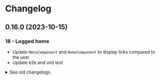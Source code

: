# Changelog

## 0.16.0 (2023-10-15)

### 18 - Logged home

- Update `MenuComponent` and `HomeComponent` to display links compared to the user
- Update e2e and unit test

<details>
  <summary>See old changelogs</summary>

  ## 0.15.0 (2023-10-15)

  ### 17 - Display the user

  - Update `UserService` to emit the connected user
  - Update `MenuComponent` to display the connected user
  - Update e2e and unit test

  ## 0.14.0 (2023-10-15)

  ### 16 - Login form

  - Implement `LoginComponent`
  - Add `authenticate` method in the `UserService`
  - Update `HomeComponent`
  - Update e2e and unit test

  ## 0.13.0 (2023-10-15)

  ### 15 - Custom validators in forms

  - Add `UserModel`
  - Implement `UserService` to register a user
  - Update e2e and unit test
  
  ## 0.12.0 (2023-10-15)

  ### 14 - Register form

  - Implement `RegisterComponent`
  - Update e2e and unit test

  ## 0.11.0 (2023-10-15)

  ### 12 - Router

  - Update `AppComponent` to implement `RouterOutlet`
  - Implement `HomeComponent`
  - Update `MenuComponent` to implement `RouterLink`
  - Update e2e and unit test
  
  ## 0.10.0 (2023-10-15)

  ### 11 - HTTP

  - Add `status` constants file
  - Add `environment` files
  - Update `RaceService` to implement Http request
  - Update e2e and unit test
  
  ## 0.9.0 (2023-10-15)

  ### 10 - Observables with RxJS

  - Update `RaceService` to implement Observables
  - Update unit test
  
  ## 0.8.0 (2023-10-14)

  ### 8 - Race service

  - Implement `RaceService`
  - Update e2e and unit test

  ## 0.7.0 (2023-10-14)

  ### 7 - Custom pipe with date-fns

  - Add `date-fns` dependencie
  - Implement `FromNowPipe` using `date-fns`
  - Update e2e and unit test
  
  ## 0.6.0 (2023-10-14)

  ### 6 - Using pipes

  - Update `RaceComponent` to display race start date using pipe
  - Update e2e and unit test
  
  ## 0.5.0 (2023-10-14)

  ### 5 - Pony component

  - Implement `PonyComponent`
  - Add images for ponies in `assets/images`
  - Update e2e and unit test
  
  ## 0.4.0 (2023-10-14)

  ### 4 - Race detail

  - Implement `RaceComponent`
  - Add `PonyModel`
  - Update e2e and unit test
  
  ## 0.3.0 (2023-10-14)

  ### 3 - List of races

  - Implement `RacesComponent`
  - Update e2e and unit test
  
  ## 0.2.0 (2023-10-14)

  ### 2 - Templates

  - Implement `MenuComponent`
  - Update e2e and unit test

  ## 0.1.0 (2023-10-14)

  ### 0 - Getting started

  - Generate the angular project
  - Add some styles
  - Implement Unit tests
  - Implement End-to-end tests
  - Implement Lint

<details>